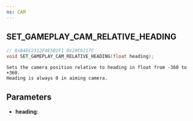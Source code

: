 ```yaml
---
ns: CAM
---
```

## SET_GAMEPLAY_CAM_RELATIVE_HEADING

```c
// 0xB4EC2312F4E5B1F1 0x20C6217C
void SET_GAMEPLAY_CAM_RELATIVE_HEADING(float heading);
```

```
Sets the camera position relative to heading in float from -360 to +360.  
Heading is always 0 in aiming camera.  
```

## Parameters
* **heading**: 

